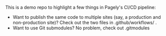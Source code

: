 This is a demo repo to highlight a few things in Pagely's CI/CD pipeline:

* Want to publish the same code to multiple sites (say, a production and non-production site)? Check out the two files in .github/workflows/ .
* Want to use Git submodules? No problem, check out .gitmodules
